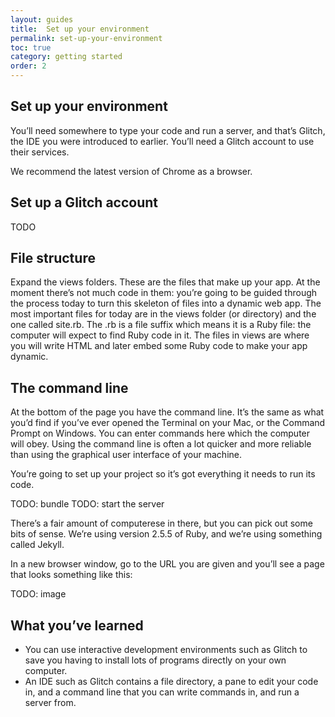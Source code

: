 ```yaml
---
layout: guides
title:  Set up your environment
permalink: set-up-your-environment
toc: true
category: getting started
order: 2
---
```


## Set up your environment

You’ll need somewhere to type your code and run a server,
and that’s Glitch, the IDE you were introduced to earlier.
You’ll need a Glitch account to use their services.

We recommend the latest version of Chrome as a browser.

## Set up a Glitch account
 
TODO

## File structure
Expand the views folders. These are the files that make up
your app. At the moment there’s not much code in them:
you’re going to be guided through the process today to turn
this skeleton of files into a dynamic web app.
The most important files for today are in the views folder
(or directory) and the one called site.rb. The .rb is a file
suffix which means it is a Ruby file: the computer will expect
to find Ruby code in it. The files in views are where you will
write HTML and later embed some Ruby code to make your
app dynamic.

## The command line
At the bottom of the page you have the command line. It’s the
same as what you’d find if you’ve ever opened the Terminal
on your Mac, or the Command Prompt on Windows. You can
enter commands here which the computer will obey. Using
the command line is often a lot quicker and more reliable
than using the graphical user interface of your machine.

You’re going to set up your project so it’s got everything it
needs to run its code. 

TODO: bundle 
TODO: start the server

There’s a fair amount of computerese in there, but you
can pick out some bits of sense. We’re using version 2.5.5
of Ruby, and we’re using something called Jekyll.

In a new browser window, go to the URL you are given
and you’ll see a page that looks something like this:

TODO: image

## What you’ve learned

* You can use interactive development environments such
as Glitch to save you having to install lots of programs
directly on your own computer.
* An IDE such as Glitch contains a file directory, a
pane to edit your code in, and a command line that
you can write commands in, and run a server from. 